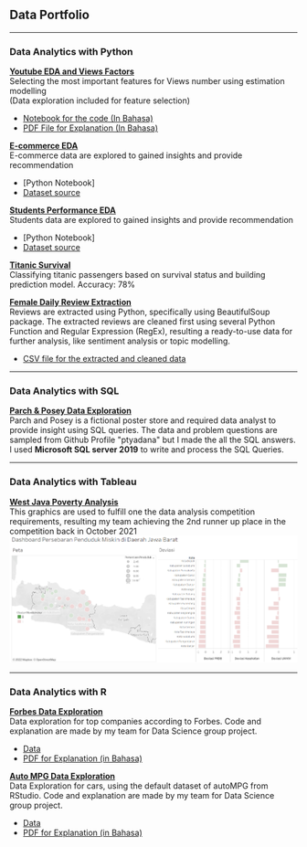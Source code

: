 ## Data Portfolio

---

### Data Analytics with Python


<b>[Youtube EDA and Views Factors](https://medium.com/@nahdi.diva/factors-that-affecting-youtubes-views-numbers-60757fda73e9)</b>
<br> Selecting the most important features for Views number using estimation modelling <br>
(Data exploration included for feature selection)
- [Notebook for the code (In Bahasa)](https://github.com/divawanisa/divawanisa.github.io/blob/master/LikesPrediciton/Likes%20Prediction%20-%20Indonesia%20Youtube%20Trending%20Data.ipynb)
- [PDF File for Explanation (In Bahasa)](/pdf/Views_Factors.pdf)

<b>[E-commerce EDA](/pdf/ecommerce_eda.pdf)</b>
<br>E-commerce data are explored to gained insights and provide recommendation<br>
- [Python Notebook]
- [Dataset source](https://www.kaggle.com/datasets/carrie1/ecommerce-data)

<b>[Students Performance EDA](/pdf/students_performance.pdf)</b>
<br>Students data are explored to gained insights and provide recommendation<br>
- [Python Notebook]
- [Dataset source](https://www.kaggle.com/datasets/spscientist/students-performance-in-exams)


<b>[Titanic Survival](/code/titanic.ipnyb)</b>
<br>Classifying titanic passengers based on survival status and building prediction model. Accuracy: 78%<br>

<b>[Female Daily Review Extraction](https://github.com/divawanisa/divawanisa.github.io/blob/master/dataextraction/Female_daily_extraction.ipynb)</b>
<br>Reviews are extracted using Python, specifically using BeautifulSoup package. The extracted reviews are cleaned first using several
Python Function and Regular Expression (RegEx), resulting a ready-to-use data 
for further analysis, like sentiment analysis or topic modelling.<br>
- [CSV file for the extracted and cleaned data](https://github.com/divawanisa/divawanisa.github.io/blob/master/dataextraction/data_ekstraksi_clean.csv)

---

### Data Analytics with SQL
<b>[Parch & Posey Data Exploration](https://github.com/divawanisa/divawanisa.github.io/tree/master/parchandposey)</b>
<br>Parch and Posey is a fictional poster store and required data analyst to provide insight using SQL queries. 
The data and problem questions are sampled from Github Profile "ptyadana" but I made the all the SQL answers.
I used <b>Microsoft SQL server 2019</b> to write and process the SQL Queries.
<br>

---

### Data Analytics with Tableau
<b>[West Java Poverty Analysis](https://public.tableau.com/app/profile/diva2765/viz/AnalisisKemiskinandiDareahJawaBarat/Dashboard)</b>
<br>This graphics are used to fulfill one the data analysis competition requirements, resulting my team achieving the 2nd runner up place in the competition
back in October 2021<br>
<img src="images/west_java_property.PNG"/>

---

### Data Analytics with R
<b>[Forbes Data Exploration](https://github.com/divawanisa/divawanisa.github.io/blob/master/R/forbes_data_exploration.R)</b>
<br> Data exploration for top companies according to Forbes. Code and explanation are made by my team for Data Science group project. <br>
- [Data](https://raw.githubusercontent.com/divawanisa/divawanisa.github.io/master/R/data_Forbes.csv)
- [PDF for Explanation (in Bahasa)](/R/forbes_data_exploration.pdf)

<b>[Auto MPG Data Exploration](https://github.com/divawanisa/divawanisa.github.io/blob/master/R/autompg_data_exploration.R)</b>
<br> Data Exploration for cars, using the default dataset of autoMPG from RStudio.  Code and explanation are made by my team for Data Science group project. <br>
- [Data](https://raw.githubusercontent.com/divawanisa/divawanisa.github.io/master/R/AUTO%20MPG.csv)
- [PDF for Explanation (in Bahasa)](/R/forbes_data_exploration.pdf)
